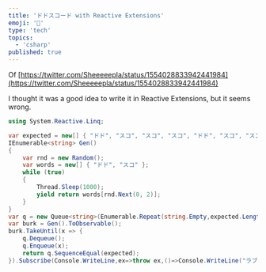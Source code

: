 ```yaml
---
title: 'ドドスコード with Reactive Extensions'
emoji: '🍊'
type: 'tech'
topics:
  - 'csharp'
published: true
---
```


Of [https://twitter.com/Sheeeeepla/status/1554028833942441984](https://twitter.com/Sheeeeepla/status/1554028833942441984)

I thought it was a good idea to write it in Reactive Extensions, but it seems wrong.

```csharp
using System.Reactive.Linq;

var expected = new[] { "ドド", "スコ", "スコ", "スコ", "ドド", "スコ", "スコ", "スコ", "ドド", "スコ", "スコ", "スコ" };
IEnumerable<string> Gen()
{
    var rnd = new Random();
    var words = new[] { "ドド", "スコ" };
    while (true)
    {
        Thread.Sleep(1000);
        yield return words[rnd.Next(0, 2)];
    }
}
var q = new Queue<string>(Enumerable.Repeat(string.Empty,expected.Length));
var burk = Gen().ToObservable();
burk.TakeUntil(x => {
    q.Dequeue();
    q.Enqueue(x);
    return q.SequenceEqual(expected);
}).Subscribe(Console.WriteLine,ex=>throw ex,()=>Console.WriteLine("ラブ注入♡"));
```
